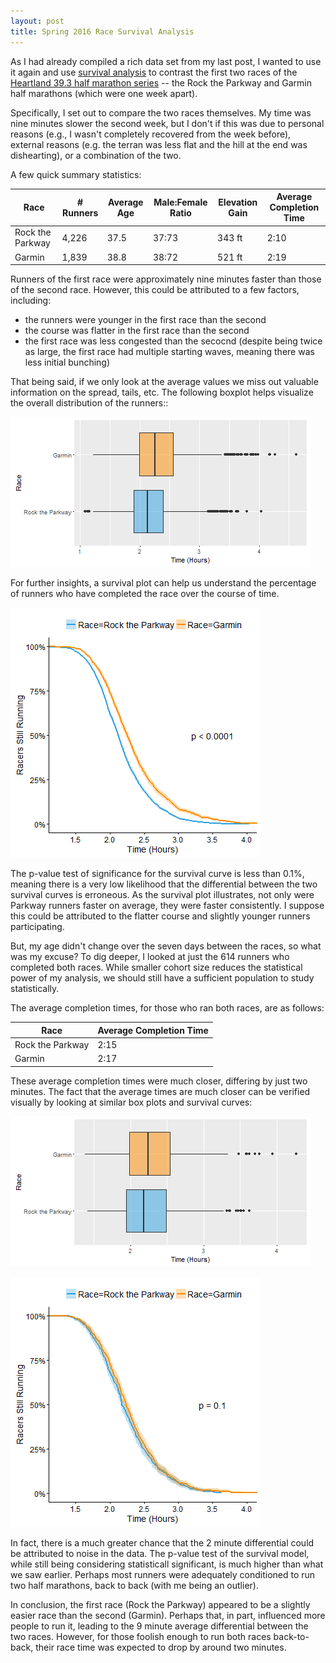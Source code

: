 ```yaml
---
layout: post
title: Spring 2016 Race Survival Analysis
---
```


As I had already compiled a rich data set from my last post, I wanted to use it again and use [survival analysis](https://en.wikipedia.org/wiki/Survival_analysis) to contrast the first two races of the [Heartland 39.3 half marathon series](http://www.heartland393.com) -- the Rock the Parkway and Garmin half marathons (which were one week apart).

Specifically, I set out to compare the two races themselves. My time was nine minutes slower the second week, but I don't if this was due to personal reasons (e.g., I wasn't completely recovered from the week before), external reasons (e.g. the terran was less flat and the hill at the end was dishearting), or a combination of the two.

A few quick summary statistics:

| Race | # Runners | Average Age | Male:Female Ratio | Elevation Gain | Average Completion Time |
|----------|----------|----------|----------|----------|----------|
| Rock the Parkway | 4,226 | 37.5  | 37:73 | 343 ft | 2:10 |
| Garmin | 1,839 | 38.8 | 38:72 | 521 ft | 2:19 |

Runners of the first race were approximately nine minutes faster than those of the second race. However, this could be attributed to a few factors, including:
* the runners were younger in the first race than the second
* the course was flatter in the first race than the second
* the first race was less congested than the secocnd (despite being twice as large, the first race had multiple starting waves, meaning there was less initial bunching) 

That being said, if we only look at the average values we miss out valuable information on the spread, tails, etc. The following boxplot helps visualize the overall distribution of the runners::

![Box Plot](https://raw.githubusercontent.com/johnsug/johnsug.github.io/master/_posts/race_survival_analysis/2016-survival-boxplot-01.png)

For further insights, a survival plot can help us understand the percentage of runners who have completed the race over the course of time.  

![Survival Curve](https://raw.githubusercontent.com/johnsug/johnsug.github.io/master/_posts/race_survival_analysis/2016-survival-curve-01.png)

The p-value test of significance for the survival curve is less than 0.1%, meaning there is a very low likelihood that the differential between the two survival curves is erroneous. As the survival plot illustrates, not only were Parkway runners faster on average, they were faster consistently. I suppose this could be attributed to the flatter course and slightly younger runners participating.

But, my age didn't change over the seven days between the races, so what was my excuse? To dig deeper, I looked at just the 614 runners who completed both races. While smaller cohort size reduces the statistical power of my analysis, we should still have a sufficient population to study statistically.

The average completion times, for those who ran both races, are as follows:

| Race | Average Completion Time |
|----------|----------|
| Rock the Parkway | 2:15 |
| Garmin | 2:17 |

These average completion times were much closer, differing by just two minutes. The fact that the average times are much closer can be verified visually by looking at similar box plots and survival curves:

![Box Plot](https://raw.githubusercontent.com/johnsug/johnsug.github.io/master/_posts/race_survival_analysis/2016-survival-boxplot-02.png)

![Survival Curve](https://raw.githubusercontent.com/johnsug/johnsug.github.io/master/_posts/race_survival_analysis/2016-survival-curve-02.png)

In fact, there is a much greater chance that the 2 minute differential could be attributed to noise in the data. The p-value test of the survival model, while still being considering statisticall significant, is much higher than what we saw earlier. Perhaps most runners were adequately conditioned to run two half marathons, back to back (with me being an outlier).

In conclusion, the first race (Rock the Parkway) appeared to be a slightly easier race than the second (Garmin). Perhaps that, in part, influenced more people to run it, leading to the 9 minute average differential between the two races. However, for those foolish enough to run both races back-to-back, their race time was expected to drop by around two minutes.

